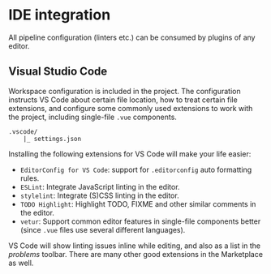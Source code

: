 
# IDE integration

All pipeline configuration (linters etc.) can be consumed by plugins of any editor.

## Visual Studio Code

Workspace configuration is included in the project. The configuration instructs VS Code about certain file location, how to treat certain file extensions, and configure some commonly used extensions to work with the project, including single-file `.vue` components.

```
.vscode/
    |_ settings.json
```

Installing the following extensions for VS Code will make your life easier:

- `EditorConfig for VS Code`: support for `.editorconfig` auto formatting rules.
- `ESLint`: Integrate JavaScript linting in the editor.
- `stylelint`: Integrate (S)CSS linting in the editor.
- `TODO Highlight`: Highlight TODO, FIXME and other similar comments in the editor.
- `vetur`: Support common editor features in single-file components better (since `.vue` files use several different languages).

VS Code will show linting issues inline while editing, and also as a list in the _problems_ toolbar. There are many other good extensions in the Marketplace as well.
